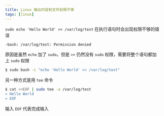 ```yaml
---
title: Linux 输出内容到文件权限不够
tags: [linux]
---
```


`sudo echo 'Hello World' >> /var/log/test` 在执行语句时会出现权限不够的错误

<!-- more --><!-- toc -->

```bash
-bash: /var/log/test: Permission denied
```

原因是虽然 `echo` 加了 `sudo`，但是 `>>` 仍然没有 `sudo` 权限，需要将整个语句都加上 `sudo` 权限

```bash
$ sudo bash -c "echo 'Hello World' >> /var/log/test"
```

另一种方式是用 `tee` 命令

```bash
$ cat <<EOF | sudo tee -a /var/log/test
> Hello World
> EOF

```

输入 `EOF` 代表完成输入
